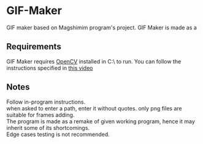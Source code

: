 # GIF-Maker
GIF maker based on Magshimim program's project.
GIF Maker is made as a
## Requirements
GIF Maker requires <a href="https://sourceforge.net/projects/opencvlibrary/files/opencv-win/3.4.0/opencv-3.4.0-vc14_vc15.exe/download">OpenCV</a>
installed in C:\ to run. You can follow the instructions specified in <a href="https://www.youtube.com/watch?v=z8xEOdtu58Y">this video </a>

## Notes
Follow in-program instructions. <br>
when asked to enter a path, enter it without quotes. only png files are suitable for frames adding. <br>
The program is made as a remake of given working program, hence it may inherit some of its shortcomings. <br>
Edge cases testing is not recommended.
